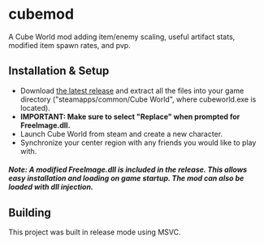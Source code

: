 # cubemod

A Cube World mod adding item/enemy scaling, useful artifact stats, modified item spawn rates, and pvp.

## Installation & Setup
- Download [the latest release](https://github.com/arishackstv/cubemod/releases) and extract all the files into your game directory ("steamapps/common/Cube World", where cubeworld.exe is located).
- **IMPORTANT: Make sure to select "Replace" when prompted for FreeImage.dll.**
- Launch Cube World from steam and create a new character.
- Synchronize your center region with any friends you would like to play with.

##### Note: A modified FreeImage.dll is included in the release. This allows easy installation and loading on game startup. The mod can also be loaded with dll injection.

## Building
This project was built in release mode using MSVC.
